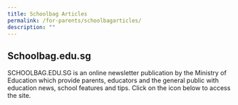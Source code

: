 ```yaml
---
title: Schoolbag Articles
permalink: /for-parents/schoolbagarticles/
description: ""
---
```



## Schoolbag.edu.sg

SCHOOLBAG.EDU.SG is an online newsletter publication by the Ministry of Education which provide parents, educators and the general public with education news, school features and tips. Click on the icon below to access the site.